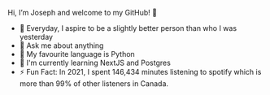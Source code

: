 Hi, I’m Joseph and welcome to my GitHub! 👋

- 🎯 Everyday, I aspire to be a slightly better person than who I was yesterday
- 💬 Ask me about anything 
- 🐍 My favourite language is Python
- 🌱 I'm currently learning NextJS and Postgres
- ⚡ Fun Fact: In 2021, I spent 146,434 minutes listening to spotify which is more than 99% of other listeners in Canada.

<!---
Sudowuko/Sudowuko is a ✨ special ✨ repository because its `README.md` (this file) appears on your GitHub profile.
You can click the Preview link to take a look at your changes.
--->
